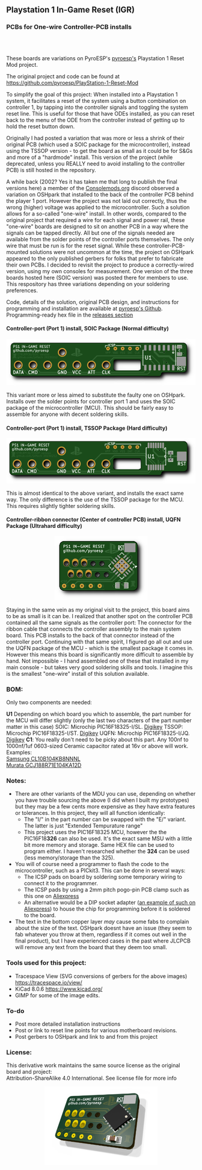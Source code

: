 ## Playstation 1 In-Game Reset (IGR)
### PCBs for One-wire Controller-PCB installs
<br/>
<br/>

These boards are variations on PyroESP's [pyroesp's](https://github.com/pyroesp) Playstation 1 Reset Mod project.

The original project and code can be found at https://github.com/pyroesp/PlayStation-1-Reset-Mod

To simplify the goal of this project: When installed into a Playstation 1 system, it facilitates a reset of the system using a button combination on controller 1, by tapping into the controller signals and toggling the system reset line. This is useful for those that have ODEs installed, as you can reset back to the menu of the ODE from the controller instead of getting up to hold the reset button down.

Originally I had posted a variation that was more or less a shrink of their original PCB (which used a SOIC package for the microcontroller), instead using the TSSOP version - to get the board as small as it could be for S&Gs and more of a "hardmode" install. This version of the project (while deprecated, unless you REALLY need to avoid installing to the controller PCB) is still hosted in the repository.

A while back (2002? Yes it has taken me that long to publish the final versions here) a member of the [Consolemods.org](https://www.consolemods.org) discord observed a variation on OSHpark that installed to the back of the controller PCB behind the player 1 port. However the project was not laid out correctly, thus the wrong (higher) voltage was applied to the microcontroller. Such a solution allows for a so-called "one-wire" install. In other words, compared to the original project that required a wire for each signal and power rail, these "one-wire" boards are designed to sit on another PCB in a way where the signals can be tapped directly. All but one of the signals needed are available from the solder points of the controller ports themselves. The only wire that must be run is for the reset signal.
While these controller-PCB-mounted solutions were not uncommon at the time, the project on OSHpark appeared to the only published gerbers for folks that prefer to fabricate their own PCBs.
I decided to revisit the project to produce a correctly-wired version, using my own consoles for measurement. One version of the three boards hosted here (SOIC version) was posted there for members to use. This respository has three variations depending on your soldering preferences.
  
Code, details of the solution, original PCB design, and instructions for programming and installation are available at [pyroesp's Github](https://github.com/pyroesp). Programming-ready hex file in the [releases section](https://github.com/pyroesp/PlayStation-1-Reset-Mod/releases)


#### Controller-port (Port 1) install, SOIC Package (Normal difficulty)

<p align="center">
  <img src="images/PS1 IGR pyroesp JFT CTRLR SOIC Normal (20230212) ds.png">
</p>

This variant more or less aimed to substitute the faulty one on OSHpark. Installs over the solder points for controller port 1 and uses the SOIC package of the microcontroller (MCU). This should be fairly easy to assemble for anyone with decent soldering skills.

#### Controller-port (Port 1) install, TSSOP Package (Hard difficulty)

<p align="center">
  <img src="images/PS1 IGR pyroesp JFT CTRLR TSSOP Hard (20230212) top ds.png">
</p>

This is almost identical to the above variant, and installs the exact same way. The only difference is the use of the TSSOP package for the MCU. This requires slightly tighter soldering skills.

#### Controller-ribbon connector (Center of controller PCB) install, UQFN Package (Ultrahard difficulty)

<p align="center">
  <img src="images/PS1 IGR pyroesp JFT CTRLR UQFN Ultra Hard (20241219) ds.png">
</p>

Staying in the same vein as my original visit to the project, this board aims to be as small is it can be. I realized that another spot on the controller PCB contained all the same signals as the controller port: The connector for the ribbon cable that connects the controller assembly to the main system board. This PCB installs to the back of that connector instead of the controller port. Continuing with that same spirit, I figured go all out and use the UQFN package of the MCU - which is the smallest package it comes in. However this means this board is significantly more difficult to assemble by hand. Not impossible - I hand assembled one of these that installed in my main console - but takes very good soldering skills and tools. I imagine this is the smallest "one-wire" install of this solution available.



### BOM:

Only two components are needed:

**U1** Depending on which board you which to assemble, the part number for the MCU will differ slightly (only the last two characters of the part number matter in this case)
  SOIC: Microchip PIC16F18325-I/SL. [Digikey](https://www.digikey.com/en/products/detail/microchip-technology/PIC16F18325-I-SL/5323625)
  TSSOP: Microchip PIC16F18325-I/ST. [Digikey](https://www.digikey.com/en/products/detail/microchip-technology/PIC16F18325-I-ST/5323626)
  UQFN: Microchip PIC16F18325-I/JQ. [Digikey](https://www.digikey.com/en/products/detail/microchip-technology/PIC16F18325-I-JQ/5639473)
**C1**: You really don't need to be picky about this part. Any 100nf to 1000nf/1uf 0603-sized Ceramic capacitor rated at 16v or above will work. <br />
    Examples:<br />
        [Samsung CL10B104KB8NNNL](https://www.digikey.com/en/products/detail/samsung-electro-mechanics/CL10B104KB8NNNL/3894274)<br />
        [Murata GCJ188R71E104KA12D](https://www.digikey.com/en/products/detail/murata-electronics/GCJ188R71E104KA12D/7363221)

### Notes:
- There are other variants of the MDU you can use, depending on whether you have trouble sourcing the above (I did when I built my prototypes) but they may be a few cents more expensive as they have extra features or tolerances. In this project, they will all function identically:
  - The "I/" in the part number can be swapped with the "E/" variant. The latter is just "Extended Tempurature range"
  - This project uses the PIC16F18325 MCU, however the the PIC16F18**326** can also be used. It's the exact same MSU with a little bit more memory and storage. Same HEX file can be used to program either. I haven't researched whether the **324** can be used (less memory/storage than the 325). 
- You will of course need a programmer to flash the code to the microcontroller, such as a PICkit3. This can be done in several ways:
  - The ICSP pads on board by soldering some temporary wiring to connect it to the programmer.
  - The ICSP pads by using a 2mm pitch pogo-pin PCB clamp such as this one on [Aliexpress](https://www.aliexpress.com/i/3256806664884457.html)
  - An alternative would be a DIP socket adapter ([an example of such on Aliexpress](https://www.aliexpress.com/item/32868905130.html)) to house the chip for programming before it is soldered to the board.
- The text in the bottom copper layer *may* cause some fabs to complain about the size of the text. OSHpark doesnt have an issue (they seem to fab whatever you throw at them, regardless if it comes out well in the final product), but I have experienced cases in the past where JLCPCB will remove any text from the board that they deem too small.

### Tools used for this project:
- Tracespace View (SVG conversions of gerbers for the above images) https://tracespace.io/view/
- KiCad 8.0.6 https://www.kicad.org/
- GIMP for some of the image edits.

### To-do
- Post more detailed installation instructions
- Post or link to reset line points for various motherboard revisions.
- Post gerbers to OSHpark and link to and from this project

### License:
This derivative work maintains the same source license as the original board and project:  
Attribution-ShareAlike 4.0 International. See license file for more info



<p align="center">
  <img width="300" src="images/PS1-IGR JFT CTRLR Center 3D Transparent.png">
</p>

